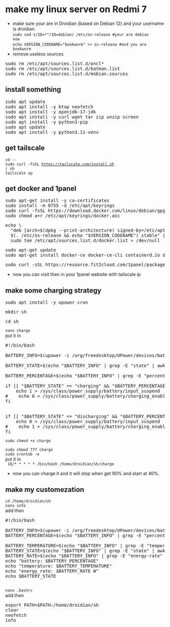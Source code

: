 # make my linux server on Redmi 7
* make sure your are in Droidian (based on Debian 12) and your username is droidian.  
<code>sudo  sed  s/ID=*^/ID=debian/ /etc/os-release  #your are debian now</code>  
<code>echo VERSION_CODENAME="bookworm" >> os-release #and you are bookworm  </code>
* remove useless sources   
<pre>sudo rm /etc/apt/sources.list.d/oncl*  
sudo rm /etc/apt/sources.list.d/batman.list  
sudo rm /etc/apt/sources.list.d/mobian.sources  </pre>
## install something
<pre>
sudo apt update  
sudo apt install -y btop neofetch  
sudo apt install -y openjdk-17-jdk  
sudo apt install -y curl wget tar zip unzip screen  
sudo apt install -y python3-pip  
sudo apt update  
sudo apt install -y python3.11-venv  
</pre>
## get tailscale
<code>cd --</code>  
<code>sudo curl -fsSL https://tailscale.com/install.sh | sh </code>  
<code>tailscale up  </code>

## get docker and 1panel
<pre>sudo apt-get install -y ca-certificates
sudo install -m 0755 -d /etc/apt/keyrings
sudo curl -fsSL https://download.docker.com/linux/debian/gpg -o /etc/apt/keyrings/docker.asc
sudo chmod a+r /etc/apt/keyrings/docker.asc
</pre>
<pre>
echo \
  "deb [arch=$(dpkg --print-architecture) signed-by=/etc/apt/keyrings/docker.asc] https://download.docker.com/linux/debian \
  $(. /etc/os-release && echo "$VERSION_CODENAME") stable" | \
  sudo tee /etc/apt/sources.list.d/docker.list > /dev/null
</pre>
<pre>
sudo apt-get update
sudo apt-get install docker-ce docker-ce-cli containerd.io docker-buildx-plugin docker-compose-plugin</pre>
<pre>sudo curl -sSL https://resource.fit2cloud.com/1panel/package/quick_start.sh -o quick_start.sh && sudo bash quick_start.sh</pre>
* now you can visit then in your 1panel website with tailscale ip  
## make some charging strategy
<pre>sudo apt install -y upower cron </pre>
<pre>mkdir sh  </pre>
<pre>cd sh </pre> 
<code>nano charge</code>  
put it in  
<pre>#!/bin/bash

BATTERY_INFO=$(upower -i /org/freedesktop/UPower/devices/battery_battery)

BATTERY_STATE=$(echo "$BATTERY_INFO" | grep -E "state" | awk '{print $2}')

BATTERY_PERCENTAGE=$(echo "$BATTERY_INFO" | grep -E "percentage" | awk '{print $2}' | tr -d '%')

if [[ "$BATTERY_STATE" == "charging" && "$BATTERY_PERCENTAGE" -gt 90 ]]; then
    echo 1 > /sys/class/power_supply/battery/input_suspend
#    echo 0 > /sys/class/power_supply/battery/charging_enabled
fi


if [[ "$BATTERY_STATE" == "discharging" && "$BATTERY_PERCENTAGE" -lt 40 ]]; then
    echo 0 > /sys/class/power_supply/battery/input_suspend
#    echo 1 > /sys/class/power_supply/battery/charging_enabled
fi
</pre>
<code>sudo chmod +x charge  
sudo chmod 777 charge</code>  
<code>sudo crontab -e  </code>  
put it in  
<code> 10/* * * * * /bin/bash /home/droidian/sh/charge
</code>
* now you can charge it and it will stop when get 90% and start at 40%.

## make my customezation
<code>cd /home/droidian/sh</code>  
<code>nano info </code>  
add then  
<pre>#!/bin/bash

BATTERY_INFO=$(upower -i /org/freedesktop/UPower/devices/battery_battery)
BATTERY_PERCENTAGE=$(echo "$BATTERY_INFO" | grep -E "percentage" | awk '{print $2}')

BATTERY_TEMPERATURE=$(echo "$BATTERY_INFO" | grep -E "temperature" | awk '{print $2, $3}')
BATTERY_STATE=$(echo "$BATTERY_INFO" | grep -E "state" | awk '{print $2}')
BATTERY_RATE=$(echo "$BATTERY_INFO" | grep -E "energy-rate" | awk '{print $2}')
echo "battery: $BATTERY_PERCENTAGE"
echo "temperature: $BATTERY_TEMPERATURE"
echo "energy_rate: $BATTERY_RATE W"
echo $BATTERY_STATE

</pre>
<code>nano .bashrc</code>  
add then  
<pre>
export PATH=$PATH:/home/droidian/sh
clear
neofetch
info
</pre>

